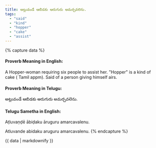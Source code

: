 ```yaml
---
title: అట్లువండే ఆబిడకు ఆరుగురు అమర్చవలెను.
tags:
  - "said"
  - "kind"
  - "hopper"
  - "cake"
  - "assist"
---
```


{% capture data %}
#### Proverb Meaning in English:
A Hopper-woman requiring six people to assist her.
"Hopper" is a kind of cake ( Tamil appm).
Said of a person giving himself airs.

#### Proverb Meaning in Telugu:
అట్లువండే ఆబిడకు ఆరుగురు అమర్చవలెను.

#### Telugu Sametha in English:
Aṭluvaṇḍē ābiḍaku āruguru amarcavalenu.

Atluvande abidaku aruguru amarcavalenu.
{% endcapture %}

{{ data | markdownify }}

